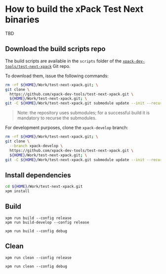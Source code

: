 # How to build the xPack Test Next binaries

TBD

## Download the build scripts repo

The build scripts are available in the `scripts` folder of the
[`xpack-dev-tools/test-next-xpack`](https://github.com/xpack-dev-tools/test-next-xpack)
Git repo.

To download them, issue the following commands:

```sh
rm -rf ${HOME}/Work/test-next-xpack.git; \
git clone \
  https://github.com/xpack-dev-tools/test-next-xpack.git \
  ${HOME}/Work/test-next-xpack.git; \
git -C ${HOME}/Work/test-next-xpack.git submodule update --init --recursive
```

> Note: the repository uses submodules; for a successful build it is
> mandatory to recurse the submodules.

For development purposes, clone the `xpack-develop`
branch:

```sh
rm -rf ${HOME}/Work/test-next-xpack.git; \
git clone \
  --branch xpack-develop \
  https://github.com/xpack-dev-tools/test-next-xpack.git \
  ${HOME}/Work/test-next-xpack.git; \
git -C ${HOME}/Work/test-next-xpack.git submodule update --init --recursive
```

## Install dependencies

```sh
cd ${HOME}/Work/test-next-xpack.git
xpm install
```

## Build

```console
xpm run build --config release
xpm run build-develop --config release
```

```console
xpm run build --config debug
```

## Clean

```console
xpm run clean --config release
```

```console
xpm run clean --config debug
```
